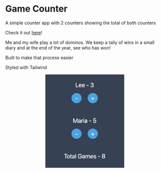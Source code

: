 # Game Counter

A simple counter app with 2 counters showing the total of both counters

Check it out [here](https://coolusername244.github.io/game-counter/)!

Me and my wife play a lot of dominos. We keep a tally of wins in a small diary and at the end of the year, see who has won!

Built to make that process easier

Styled with Tailwind

<p align="center">
  <img src="images/app-image.png" alt="A beautiful sunset" width="250">
</p>
